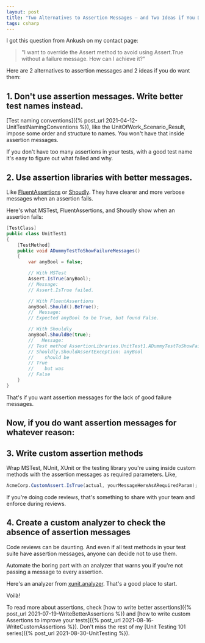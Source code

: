 ```yaml
---
layout: post
title: "Two Alternatives to Assertion Messages — and Two Ideas if You Do Want To Keep Them"
tags: csharp
---
```


I got this question from Ankush on my contact page:

> "I want to override the Assert method to avoid using Assert.True without a failure message. How can I achieve it?"

Here are 2 alternatives to assertion messages and 2 ideas if you do want them:

## 1. Don't use assertion messages. Write better test names instead.

[Test naming conventions]({% post_url 2021-04-12-UnitTestNamingConventions %}), like the UnitOfWork_Scenario_Result, impose some order and structure to names. You won't have that inside assertion messages.

If you don't have too many assertions in your tests, with a good test name it's easy to figure out what failed and why.

## 2. Use assertion libraries with better messages.

Like [FluentAssertions](https://github.com/fluentassertions/fluentassertions) or [Shoudly](https://github.com/shouldly/shouldly). They have clearer and more verbose messages when an assertion fails.

Here's what MSTest, FluentAssertions, and Shoudly show when an assertion fails:

```csharp
[TestClass]
public class UnitTest1
{
    [TestMethod]
    public void ADummyTestToShowFailureMessages()
    {
        var anyBool = false;

        // With MSTest
        Assert.IsTrue(anyBool);
        // Message:
        // Assert.IsTrue failed.

        // With FluentAssertions
        anyBool.Should().BeTrue();
        //  Message:
        // Expected anyBool to be True, but found False.

        // With Shouldly
        anyBool.ShouldBe(true);
        //   Message: 
        // Test method AssertionLibraries.UnitTest1.ADummyTestToShowFailureMessages threw exception: 
        // Shouldly.ShouldAssertException: anyBool
        //    should be
        // True
        //    but was
        // False
    }
}
```

That's if you want assertion messages for the lack of good failure messages.

## Now, if you do want assertion messages for whatever reason:

## 3. Write custom assertion methods

Wrap MSTest, NUnit, XUnit or the testing library you're using inside custom methods with the assertion messages as required parameters. Like,

```csharp
AcmeCorp.CustomAssert.IsTrue(actual, yourMessageHereAsARequiredParam);
```

If you're doing code reviews, that's something to share with your team and enforce during reviews.

## 4. Create a custom analyzer to check the absence of assertion messages

Code reviews can be daunting. And even if all test methods in your test suite have assertion messages, anyone can decide not to use them.

Automate the boring part with an analyzer that warns you if you're not passing a message to every assertion.

Here's an analyzer from [xunit.analyzer](https://github.com/xunit/xunit.analyzers/blob/main/src/xunit.analyzers/X2000/AssertEqualShouldNotBeUsedForNullCheck.cs). That's a good place to start.

Voilà!

To read more about assertions, check [how to write better assertions]({% post_url 2021-07-19-WriteBetterAssertions %}) and [how to write custom Assertions to improve your tests]({% post_url 2021-08-16-WriteCustomAssertions %}). Don't miss the rest of my [Unit Testing 101 series]({% post_url 2021-08-30-UnitTesting %}).
